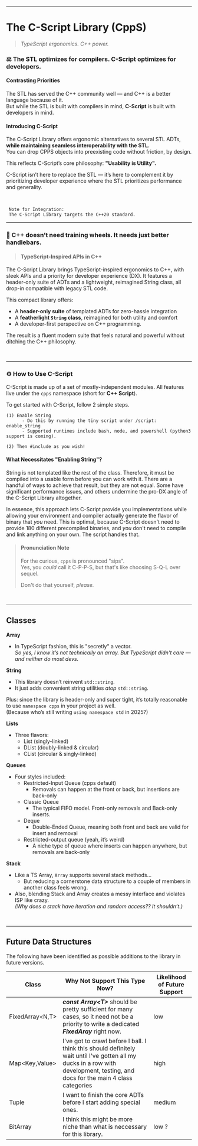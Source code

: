 <br>

---

# The C-Script Library (CppS)

> _TypeScript ergonomics. C++ power._

### ⚖️ The STL optimizes for compilers. C-Script optimizes for developers.

#### **Contrasting Priorities**

The STL has served the C++ community well — and C++ is a better language because of it.  
But while the STL is built with compilers in mind, **C-Script** is built with developers in mind.

#### **Introducing C-Script**

The C-Script Library offers ergonomic alternatives to several STL ADTs, **while maintaining seamless interoperability with the STL.**  
You can drop CPPS objects into preexisting code without friction, by design.  

This reflects C-Script’s core philosophy: **"Usability is Utility".**

C-Script isn’t here to replace the STL — it’s here to complement it by prioritizing developer experience where the STL prioritizes performance and generality.  

<br>

     Note for Integration:
     The C-Script Library targets the C++20 standard.

---

### 🔧 C++ doesn’t need training wheels. It needs just better handlebars.

  > #### **TypeScript-Inspired APIs in C++**

The C-Script Library brings TypeScript-inspired ergonomics to C++, with sleek APIs and a priority for developer experience (DX).
It features a header-only suite of ADTs and a lightweight, reimagined String class, all drop-in compatible with legacy STL code.

This compact library offers:

- A **header-only suite** of templated ADTs for zero-hassle integration
- A **featherlight `String` class**, reimagined for both utility and comfort
- A developer-first perspective on C++ programming.

The result is a fluent modern suite that feels natural and powerful without ditching the C++ philosophy.

<br>

---

### ⚙️ How to Use C-Script

C-Script is made up of a set of mostly-independent modules. All features live under the `cpps` namespace (short for **C++ Script**).

To get started with C-Script, follow 2 simple steps.  
    
    (1) Enable String
          - Do this by running the tiny script under /script:  enable_string
          - Supported runtimes include bash, node, and powershell (python3 support is coming).
          
    (2) Then #include as you wish!

#### **What Necessitates "Enabling String"?**
String is not templated like the rest of the class. Therefore, it must be compiled into a usable form before you can work with it. 
There are a handful of ways to achieve that result, but they are not equal. Some have significant performance issues, and others
undermine the pro-DX angle of the C-Script Library altogether.  

In essence, this approach lets C-Script provide you implementations while allowing your environment and compiler actually generate the flavor of binary that _you_ need.
This is optimal, because C-Script doesn't need to provide 180 different precompiled binaries, and _you_ don't need to compile and link anything on your own.
The script handles that.


> #### **Pronunciation Note**
>
> For the curious, `cpps` is pronounced "sips".
> <br>
> Yes, you *could* call it C-P-P-S, but that's like choosing S-Q-L over sequel.
>
> Don't do that yourself, _please._

<br>

---

## Classes

**Array**

- In TypeScript fashion, this is "secretly" a vector.  
  _So yes, I know it’s not technically an array. But TypeScript didn't care — and neither do most devs._

**String**

- This library doesn’t reinvent `std::string`.
- It just adds convenient string utilities _atop_ `std::string`.

Plus: since the library is header-only and super tight, it’s totally reasonable to use `namespace cpps` in your project as well.  
(Because who’s still writing `using namespace std` in 2025?)

**Lists**

- Three flavors:
  - List (singly-linked)
  - DList (doubly-linked & circular)
  - CList (circular & singly-linked)  

**Queues**

- Four styles included:
  - Restricted-Input Queue (cpps default)
    - Removals can happen at the front or back, but insertions are back-only 
  - Classic Queue
    - The typical FIFO model. Front-only removals and Back-only inserts.
  - Deque
    - Double-Ended Queue, meaning both front and back are valid for insert and removal 
  - Restricted-output queue (yeah, it’s weird)
    - A niche type of queue where inserts can happen anywhere, but removals are back-only 

**Stack**

- Like a TS Array, `Array` supports several stack methods...
  - But reducing a cornerstone data structure to a couple of members in another class feels wrong.
- Also, blending Stack and Array creates a messy interface and violates ISP like crazy.  
  *(Why does a stack have iteration and random access?? It shouldn’t.)*


<br>

---

## Future Data Structures

The following have been identified as possible additions to the library in future versions.

| **Class**        | **Why Not Support This Type Now?**                                                                                                                                               | Likelihood of Future Support |
| ---------------- | -------------------------------------------------------------------------------------------------------------------------------------------------------------------------------- | ---------------------------- |
| FixedArray<N,T\> | **_const Array<T\>_** should be pretty sufficient for many cases, so it need not be a priority to write a dedicated **_FixedAray</T>_** right now.                               | low                          |
| Map<Key,Value\>  | I've got to crawl before I ball. I think this should definitely wait until I've gotten all my ducks in a row with development, testing, and docs for the main 4 class categories | high                         |
| Tuple            | I want to finish the core ADTs before I start adding special ones.                                                                                                               | medium                       |
| BitArray         | I think this might be more niche than what is neccessary for this library.                                                                                                       | low ?                        |
